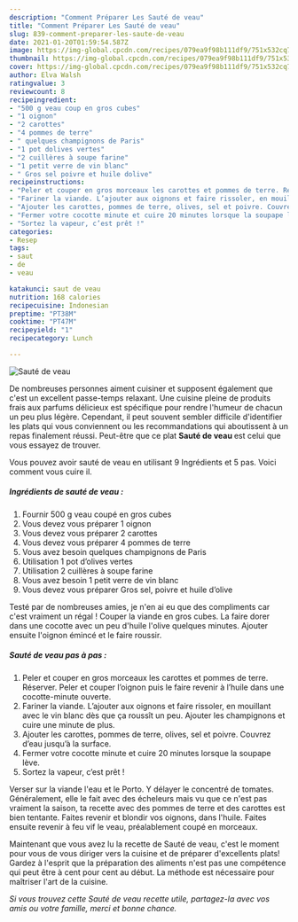 ```yaml
---
description: "Comment Préparer Les Sauté de veau"
title: "Comment Préparer Les Sauté de veau"
slug: 839-comment-preparer-les-saute-de-veau
date: 2021-01-20T01:59:54.587Z
image: https://img-global.cpcdn.com/recipes/079ea9f98b111df9/751x532cq70/saute-de-veau-photo-principale-de-la-recette.jpg
thumbnail: https://img-global.cpcdn.com/recipes/079ea9f98b111df9/751x532cq70/saute-de-veau-photo-principale-de-la-recette.jpg
cover: https://img-global.cpcdn.com/recipes/079ea9f98b111df9/751x532cq70/saute-de-veau-photo-principale-de-la-recette.jpg
author: Elva Walsh
ratingvalue: 3
reviewcount: 8
recipeingredient:
- "500 g veau coup en gros cubes"
- "1 oignon"
- "2 carottes"
- "4 pommes de terre"
- " quelques champignons de Paris"
- "1 pot dolives vertes"
- "2 cuillères à soupe farine"
- "1 petit verre de vin blanc"
- " Gros sel poivre et huile dolive"
recipeinstructions:
- "Peler et couper en gros morceaux les carottes et pommes de terre. Réserver. Peler et couper l’oignon puis le faire revenir à l’huile dans une cocotte-minute ouverte."
- "Fariner la viande. L’ajouter aux oignons et faire rissoler, en mouillant avec le vin blanc dès que ça roussît un peu. Ajouter les champignons et cuire une minute de plus."
- "Ajouter les carottes, pommes de terre, olives, sel et poivre. Couvrez d’eau jusqu’à la surface."
- "Fermer votre cocotte minute et cuire 20 minutes lorsque la soupape lève."
- "Sortez la vapeur, c’est prêt !"
categories:
- Resep
tags:
- saut
- de
- veau

katakunci: saut de veau 
nutrition: 168 calories
recipecuisine: Indonesian
preptime: "PT38M"
cooktime: "PT47M"
recipeyield: "1"
recipecategory: Lunch

---
```



![Sauté de veau](https://img-global.cpcdn.com/recipes/079ea9f98b111df9/751x532cq70/saute-de-veau-photo-principale-de-la-recette.jpg)

De nombreuses personnes aiment cuisiner et supposent également que c'est un excellent passe-temps relaxant. Une cuisine pleine de produits frais aux parfums délicieux est spécifique pour rendre l'humeur de chacun un peu plus légère. Cependant, il peut souvent sembler difficile d'identifier les plats qui vous conviennent ou les recommandations qui aboutissent à un repas finalement réussi. Peut-être que ce plat <strong> Sauté de veau </strong> est celui que vous essayez de trouver.

<!--inarticleads1-->

Vous pouvez avoir sauté de veau en utilisant 9 Ingrédients et 5 pas. Voici comment vous cuire il.

##### Ingrédients de sauté de veau :

1. Fournir 500 g veau coupé en gros cubes
1. Vous devez vous préparer 1 oignon
1. Vous devez vous préparer 2 carottes
1. Vous devez vous préparer 4 pommes de terre
1. Vous avez besoin  quelques champignons de Paris
1. Utilisation 1 pot d’olives vertes
1. Utilisation 2 cuillères à soupe farine
1. Vous avez besoin 1 petit verre de vin blanc
1. Vous devez vous préparer  Gros sel, poivre et huile d’olive


Testé par de nombreuses amies, je n&#39;en ai eu que des compliments car c&#39;est vraiment un régal ! Couper la viande en gros cubes. La faire dorer dans une cocotte avec un peu d&#39;huile l&#39;olive quelques minutes. Ajouter ensuite l&#39;oignon émincé et le faire roussir. 

<!--inarticleads2-->

##### Sauté de veau pas à pas :

1. Peler et couper en gros morceaux les carottes et pommes de terre. Réserver. Peler et couper l’oignon puis le faire revenir à l’huile dans une cocotte-minute ouverte.
1. Fariner la viande. L’ajouter aux oignons et faire rissoler, en mouillant avec le vin blanc dès que ça roussît un peu. Ajouter les champignons et cuire une minute de plus.
1. Ajouter les carottes, pommes de terre, olives, sel et poivre. Couvrez d’eau jusqu’à la surface.
1. Fermer votre cocotte minute et cuire 20 minutes lorsque la soupape lève.
1. Sortez la vapeur, c’est prêt !


Verser sur la viande l&#39;eau et le Porto. Y délayer le concentré de tomates. Généralement, elle le fait avec des écheleurs mais vu que ce n&#39;est pas vraiment la saison, ta recette avec des pommes de terre et des carottes est bien tentante. Faites revenir et blondir vos oignons, dans l&#39;huile. Faites ensuite revenir à feu vif le veau, préalablement coupé en morceaux. 

<!--inarticleads1-->

<p>
Maintenant que vous avez lu la recette de Sauté de veau, c'est le moment pour vous de vous diriger vers la cuisine et de préparer d'excellents plats! Gardez à l'esprit que la préparation des aliments n'est pas une compétence qui peut être à cent pour cent au début. La méthode est nécessaire pour maîtriser l'art de la cuisine.
</p>

<p>
<i>Si vous trouvez cette Sauté de veau recette utile, partagez-la avec vos amis ou votre famille, merci et bonne chance.</i>
</p>
